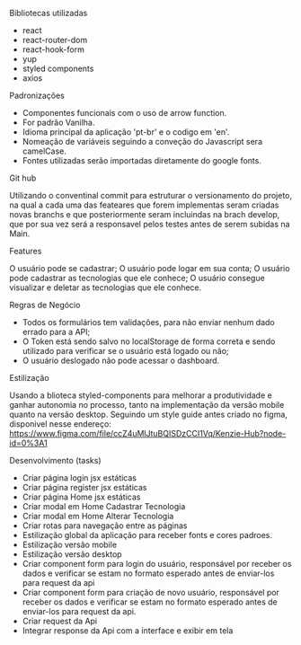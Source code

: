 Bibliotecas utilizadas 

- react
- react-router-dom
- react-hook-form
- yup
- styled components
- axios

Padronizações 

- Componentes funcionais com o uso de arrow function.
- For padrão Vanilha.
- Idioma principal da aplicação 'pt-br' e o codigo em 'en'.
- Nomeação de variáveis seguindo a conveção do Javascript sera camelCase.
- Fontes utilizadas serão importadas diretamente do google fonts.

Git hub 

Utilizando o conventinal commit para estruturar o versionamento do projeto, na qual a cada uma das feateares que forem implementas seram criadas novas branchs e que posteriormente seram
incluindas na brach develop, que por sua vez será a responsavel pelos testes antes de serem subidas na Main. 

Features 

O usuário pode se cadastrar;
O usuário pode logar em sua conta;
O usuário pode cadastrar as tecnologias que ele conhece;
O usuário consegue visualizar e deletar as tecnologias que ele conhece.

Regras de Negócio

- Todos os formulários tem validações, para não enviar nenhum dado errado para a API;
- O Token está sendo salvo no localStorage de forma correta e sendo utilizado para verificar se o usuário está logado ou não;
- O usuário deslogado não pode acessar o dashboard.

Estilização 

Usando a blioteca styled-components para melhorar a produtividade e ganhar autonomia no processo,
tanto na implementação da versão mobile quanto na versão desktop. Seguindo um style guide antes criado no figma, disponivel nesse endereço: https://www.figma.com/file/ccZ4uMlJtuBQISDzCCI1Vq/Kenzie-Hub?node-id=0%3A1

Desenvolvimento (tasks)

- Criar página login jsx estáticas
- Criar página register jsx estáticas
- Criar página Home jsx estáticas
- Criar modal em Home Cadastrar Tecnologia
- Criar modal em Home Alterar Tecnologia
- Criar rotas para navegação entre as páginas
- Estilização global da aplicação para receber fonts e cores padroes.
- Estilização versão mobile
- Estilização versão desktop
- Criar component form para login do usuário, responsável por receber os dados e verificar se estam no formato esperado antes de enviar-los para request da api
- Criar component form para criação de novo usuário, responsável por receber os dados e verificar se estam no formato esperado antes de enviar-los para request da api.
- Criar request da Api
- Integrar response da Api com a interface e exibir em tela